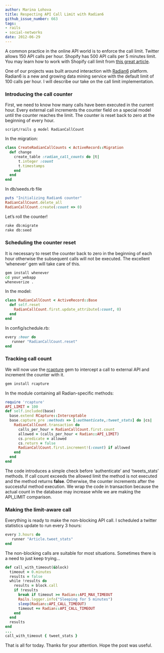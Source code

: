 ```yaml
---
author: Marina Lohova
title: Respecting API Call Limit with Radian6
github_issue_number: 663
tags:
- rails
- social-networks
date: 2012-06-29
---
```




A common practice in the online API world is to enforce the call limit. Twitter allows 150 API calls per hour. Shopify has 500 API calls per 5 minutes limit. You may learn how to work with Shopify call limit from [this great article](https://web.archive.org/web/20120826132711/http://wiki.shopify.com/Learning_to_Respect_the_API_calls_limit).

One of our projects was built around interaction with [Radian6](http://www.radian6.com/) platform. Radian6 is a new and growing data mining service with the default limit of 100 calls per hour. I will describe our take on the call limit implementation.

### Introducing the call counter

First, we need to know how many calls have been executed in the current hour. Every external call increments the counter field on a special model until the counter reaches the limit. The counter is reset back to zero at the beginning of every hour.

```
script/rails g model RadianCallCount
```

In the migration:

```ruby
class CreateRadianCallCounts < ActiveRecord::Migration
  def change
    create_table :radian_call_counts do |t|
      t.integer :count
      t.timestamps
    end
  end
end
```

In db/seeds.rb file

```ruby
puts "Initializing Radian6 counter"
RadianCallCount.delete_all
RadianCallCount.create(:count => 0)
```

Let’s roll the counter!

```bash
rake db:migrate
rake db:seed
```

### Scheduling the counter reset

It is necessary to reset the counter back to zero in the beginning of each hour otherwise the subsequent calls will not be executed. The excellent ‘whenever’ gem will take care of this.

```bash
gem install whenever
cd your_webapp
wheneverize .
```

In the model:

```ruby
class RadianCallCount < ActiveRecord::Base
  def self.reset
    RadianCallCount.first.update_attribute(:count, 0)
  end
end
```

In config/schedule.rb:

```ruby
every :hour do 
   runner "RadianCallCount.reset"
end
```

### Tracking call count

We will now use the [rcapture](https://rubygems.org/gems/rcapture) gem to intercept a call to external API and increment the counter with it.

```bash
gem install rcapture
```

In the module containing all Radian-specific methods:

```ruby
require 'rcapture'
API_LIMIT = 100
def self.included(base)
  base.extend RCapture::Interceptable
  base.capture_pre :methods => [:authenticate,:tweet_stats] do |cs|
    RadianCallCount.transaction do 
      calls_per_hour = RadianCallCount.first.count 
      allowed = (calls_per_hour < Radian::API_LIMIT)
      cs.predicate = allowed
      cs.return = false 
      RadianCallCount.first.increment!(:count) if allowed
    end
  end
end
```

The code introduces a simple check before ‘authenticate’ and ‘tweets_stats’ methods. If call count exceeds the allowed limit the method is not executed and the method returns **false**. Otherwise, the counter increments after the successful method execution. We wrap the code in transaction because the actual count in the database may increase while we are making the API_LIMIT comparison.

### Making the limit-aware call

Everything is ready to make the non-blocking API call. I scheduled a twitter statistics update to run every 3 hours:

```ruby
every 3.hours do
   runner "Article.tweet_stats"
end
```

The non-blocking calls are suitable for most situations. Sometimes there is a need to just keep trying...

```ruby
def call_with_timeout(&block)
  timeout = 0.minutes 
  results = false 
  while !results do
    results = block.call
    if !results
      break if timeout >= Radian::API_MAX_TIMEOUT
      Rails.logger.info("Sleeping for 5 minutes")
      sleep(Radian::API_CALL_TIMEOUT)
      timeout += Radian::API_CALL_TIMEOUT
    end
  end
  results 
end
...
call_with_timeout { tweet_stats }
```

That is all for today. Thanks for your attention. Hope the post was useful.


